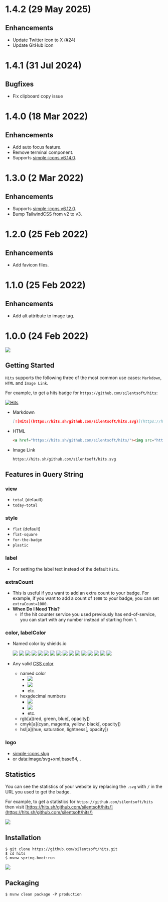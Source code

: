 # 1.4.2 (29 May 2025)

## Enhancements
- Update Twitter icon to X (#24)
- Update GitHub icon

# 1.4.1 (31 Jul 2024)

## Bugfixes
- Fix clipboard copy issue

# 1.4.0 (18 Mar 2022)

## Enhancements
- Add auto focus feature.
- Remove terminal component.
- Supports [simple-icons v6.14.0](https://github.com/simple-icons/simple-icons/releases/tag/6.14.0).

# 1.3.0 (2 Mar 2022)

## Enhancements
- Supports [simple-icons v6.12.0](https://github.com/simple-icons/simple-icons/releases/tag/6.12.0).
- Bump TailwindCSS from v2 to v3.

# 1.2.0 (25 Feb 2022)

## Enhancements
- Add favicon files.

# 1.1.0 (25 Feb 2022)

## Enhancements
- Add alt attribute to image tag.

# 1.0.0 (24 Feb 2022)

![](.images/hits-readme.png)

## Getting Started
`Hits` supports the following three of the most common use cases: `Markdown`, `HTML` and `Image Link`.

For example, to get a hits badge for `https://github.com/silentsoft/hits`:

[![Hits](https://hits.sh/github.com/silentsoft/hits.svg)](https://hits.sh/github.com/silentsoft/hits/)

- Markdown
  ```markdown
  [![Hits](https://hits.sh/github.com/silentsoft/hits.svg)](https://hits.sh/github.com/silentsoft/hits/)
  ```
- HTML
  ```html
  <a href="https://hits.sh/github.com/silentsoft/hits/"><img src="https://hits.sh/github.com/silentsoft/hits.svg"/></a>
  ```
- Image Link
  ```
  https://hits.sh/github.com/silentsoft/hits.svg
  ```

## Features in Query String

### view
- `total` (default)
- `today-total`

### style
- `flat` (default)
- `flat-square`
- `for-the-badge`
- `plastic`

### label
- For setting the label text instead of the default `hits`.

### extraCount
- This is useful if you want to add an extra count to your badge. For example, if you want to add a count of `1000` to your badge, you can set `extraCount=1000`.
- **When Do I Need This?**
  - If the hit counter service you used previously has end-of-service, you can start with any number instead of starting from 1.

### color, labelColor
- Named color by shields.io

  ![](.images/color-brightgreen.svg)
  ![](.images/color-green.svg)
  ![](.images/color-yellow.svg)
  ![](.images/color-yellowgreen.svg)
  ![](.images/color-orange.svg)
  ![](.images/color-red.svg)
  ![](.images/color-blue.svg)
  ![](.images/color-grey.svg)
  ![](.images/color-lightgrey.svg)
  ![](.images/color-gray.svg)
  ![](.images/color-lightgray.svg)
  ![](.images/color-critical.svg)
  ![](.images/color-important.svg)
  ![](.images/color-success.svg)
  ![](.images/color-informational.svg)
  ![](.images/color-inactive.svg)

- Any valid [CSS color](https://developer.mozilla.org/en-US/docs/Web/CSS/color_value)
  - named color
    - ![](.images/color-black.svg)
    - ![](.images/color-rebeccapurple.svg)
    - etc.
  - hexadecimal numbers
    - ![](.images/color-ff69b4.svg)
    - ![](.images/color-9cf.svg)
    - etc.
  - rgb[a](red, green, blue[, opacity])
  - cmyk[a](cyan, magenta, yellow, black[, opacity])
  - hsl[a](hue, saturation, lightness[, opacity])

### logo
- [simple-icons slug](https://github.com/simple-icons/simple-icons/blob/develop/slugs.md)
- or data:image/svg+xml;base64,..

## Statistics
You can see the statistics of your website by replacing the `.svg` with `/` in the URL you used to get the badge.

For example, to get a statistics for `https://github.com/silentsoft/hits` then visit [https://hits.sh/github.com/silentsoft/hits/](https://hits.sh/github.com/silentsoft/hits/)

![](.images/hits-statistics.png)

## Installation
```
$ git clone https://github.com/silentsoft/hits.git
$ cd hits
$ mvnw spring-boot:run
```

![](.images/hits-screenshot.png)

## Packaging
```
$ mvnw clean package -P production
```